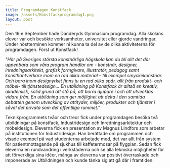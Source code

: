 ```yaml
---
title: Programdagen Konstfack
image: /assets/Konstfackprogramdag1.png
layout: post
---
```


Den 19:e September hade Danderyds Gymnasium programdag. Alla skolans elever var och besökte verksamheter, universitet eller gjorde vandringar. Under höstterminen kommer ni kunna ta del av de olika aktiviteterna för programdagen. Först ut Konstfack!

<i>"Här på Sveriges största konstnärliga högskola kan du bli allt det där uppenbara som våra program handlar om - konstnär, designer, inredningsarkitekt, grafisk formgivare, illustratör, pedagog samt konsthantverkare inom en rad olika material – till exempel smyckekonstnär. 
Och bara inom designyrket finns ju en rad olika spår, allt från produkt- och möbel- till tjänstedesign...
En utbildning på Konstfack är alltså en kreativ, akademisk, solid grund att stå på, att borra djupare i och att utvecklas vidare från. 
En utbildning som ger möjlighet att delta i den samtida debatten genom utveckling av attityder, miljöer, produkter och tjänster i såväl det privata som det offentliga rummet."</i>

Teknikprogrammets tvåor och treor fick under programdagen besöka två utbildningar på konstfack, Industridesign och Inredningsarkitektur och möbeldesign.
Eleverna fick en presentation av Magnus Lindfors som arbetar på institutionen för Industridesign. Han berättade om programmen och visade exempel på vad studenterna arbetade med, det var allt från system för patientmottagande på sjukhus till kaffetermosar på flygplan.
Sedan fick eleverna en rundvandring i verkstäderna och se alla tekniska möjligheter för att förverkliga sina idéer, många av eleverna var positivt överraskade och imponerade av Utbildningen och kunde tänka sig att gå där i framtiden. 

